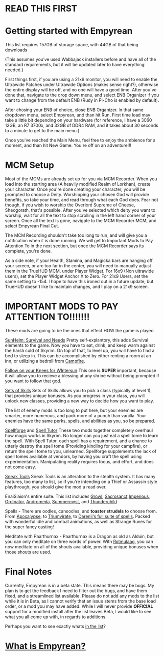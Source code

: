 # **READ THIS FIRST**


# Getting started with Empyrean

This list requires 157GB of storage space, with 44GB of that being downloads

(This assumes you've used Wabbajack installers before and have all of the standard requirements, but it will be updated later to have everything needed.)

First things first, if you are using a 21x9 monitor, you will need to enable the Ultrawide Patches under Ultrawide Options (makes sense right?), otherwise the entire display will be off, and no one will have a good time. After you've done that, navigate to the drop down menu, and select ENB Organizer
if you want to change from the default ENB (Rudy in Pi-Cho is enabled by default).

After chosing your ENB of choice, close ENB Organizer. In that same dropdown menu, select Empyrean, and than hit Run. First time load may take a little bit depending on your hardware (for reference, I have a 3060 12GB, an R7 3700x, and 32GB of DDR4 RAM, 
and it takes about 30 seconds to a minute to get to the main menu.)

Once you've reached the Main Menu, feel free to enjoy the ambience for a moment, and than hit New Game. You're off on an adventure!!!

# MCM Setup

Most of the MCMs are already set up for you via MCM Recorder. When you load into the starting area (A heavily modified Realm of Lorkhan), create your character. Once you're done creating your character, you will be prompted to choose a Deity. Worshipping your chosen God will provide benefits,
so take your time, and read through what each God does. Fear not though, if you wish to worship the Overlord Supreme of Cheese, Sheogorath, that's possible. After you've selected which deity you want to worship, wait for all the text to stop scrolling in the left hand corner of your screen.
Once all the text is gone, navigate to the MCM Recorder MCM, and select Empyrean Final Cut. 

The MCM Recording shouldn't take too long to run, and will give you a notification when it is done running. We will get to Important Mods to Pay Attention To in the next section, but once the MCM Recorder says its complete, you're done. 

As a side note, if your Health, Stamina, and Magicka bars are hanging off your screen, or are too far in the center, you will need to manually adjust them in the TrueHUD MCM, under Player Widget. For 16x9 (Non ultrawide users), set the Player Widget Anchor X to Zero. For 21x9 Users, set the same
setting to -154. I hope to have this ironed out in a future update, but TrueHUD doesn't like to maintain changes, and I play on a 21x9 screen.

# IMPORTANT MODS TO PAY ATTENTION TO!!!!!!!

These mods are going to be the ones that effect HOW the game is played.

[SunHelm: Survival and Needs](https://www.nexusmods.com/skyrimspecialedition/mods/39414)
  Pretty self-explantory, this adds Survival elements to the game. Now you have to eat, drink, and keep warm against the harsh cold of Skyrim. On top of that, to level up, you will have to find a bed to sleep in. This can be accomplished by either renting a room at an inn, or utilizing a bedroll from
  [Campfire](https://www.nexusmods.com/skyrimspecialedition/mods/667).
  
[Follow on your Knees for WIntersun](https://www.nexusmods.com/skyrimspecialedition/mods/33754)
  This one is **SUPER** important, because it will allow you to recieve a blessing at any shrine without being prompted if you want to follow that god. 

[Sets of Skills](https://www.nexusmods.com/skyrimspecialedition/mods/55535)
  Sets of Skills allows you to pick a class (typically at level 1), that provides unique bonuses. As you progress in your class, you will unlock new classes, providing a new way to decide how you want to play.
  
The list of enemy mods is too long to put here, but your enemies are smarter, more numerous, and pack more of a punch than vanilla. Your enemies have the same perks, spells, and abilities as you, so be prepared.

[Spellforge](https://www.nexusmods.com/skyrimspecialedition/mods/46482) and [Spell Tutor](https://www.nexusmods.com/skyrimspecialedition/mods/45275)
  These two mods together completely overhaul how magic works in Skyrim. No longer can you just eat a spell tome to learn the spell. With Spell Tutor, each spell has a requirement, and a chance to utterly destroy the spell tome (Providing kindling for your campfire), or return the spell tome to you, unlearned.
  Spellforge supplements the lack of spell tomes available at vendors, by having you craft the spell using experimentation. Manipulating reality requires focus, and effort, and does not come easy.
  
[Sneak Tools](https://www.nexusmods.com/skyrimspecialedition/mods/1863)
  Sneak Tools is an alteration to the stealth system. It has many features, too many to list, so if you're intending on a Thief or Assassin style playthrough, you should give the mod a read over.
  
EnaiSiaion's entire suite. This list includes [Growl](https://www.nexusmods.com/skyrimspecialedition/mods/31245), [Sacrosanct](https://www.nexusmods.com/skyrimspecialedition/mods/3928),[Imperious](https://www.nexusmods.com/skyrimspecialedition/mods/1315), [Ordinator](https://www.nexusmods.com/skyrimspecialedition/mods/1137), [Andromeda](https://www.nexusmods.com/skyrimspecialedition/mods/14910), [Summermyst](https://www.nexusmods.com/skyrimspecialedition/mods/6285), and [Thunderchild](https://www.nexusmods.com/skyrimspecialedition/mods/1460)

Spells - There are oodles, canoodles, and **toaster strudels** to choose from. From [Apocalypse](https://www.nexusmods.com/skyrimspecialedition/mods/1090), to [Triumvirate](https://www.nexusmods.com/skyrimspecialedition/mods/39170), to [Darenii's full suite of spells](https://www.nexusmods.com/skyrimspecialedition/users/5073294?tab=user+files). Packed with wonderful idle and combat animations, as well as Strange Runes for the super fancy casting!

Meditate with Paarthurnax - Paarthurnax is a Dragon as old as Alduin, but you can only meditate on three words of power. With [Rotmulaag](https://www.nexusmods.com/skyrimspecialedition/mods/3854), you can now meditate on all of the shouts available, providing unique bonuses when those shouts are used.

# Final Notes

Currently, Empyrean is in a beta state. This means there may be bugs. My plan is to get the feedback I need to filter out the bugs, and have them fixed, and a streamlined list available.
Please do not add any mods to the list while it is in Beta, as I cannot verify that an issue stems from the base load order, or a mod you may have added. While I will never provide **OFFICIAL** support for a modified install after the list leaves Beta, I would like to see what you all come up with, 
in regards to additions. 

Perhaps you want to see exactly whats [in the list](https://loadorderlibrary.com/lists/empyrean-1)?

# [What is Empyrean?](https://github.com/AlabastTheSane/empyrean-modlist/blob/main/What%20is%20Empyrean%3F.md)
